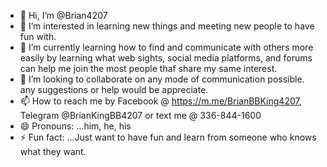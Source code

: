 - 👋 Hi, I’m @Brian4207
- 👀 I’m interested in learning new things and meeting new people to have fun with.
- 🌱 I’m currently learning how to find and communicate with others more easily by learning what web sights, social media platforms, and forums can help me join the most people thaf share my same interest.
- 💞️ I’m looking to collaborate on any mode of communication possible. any suggestions or help would be appreciate.
- 📫 How to reach me by Facebook @ https://m.me/BrianBBKing4207, Telegram @BrianKingBB4207 or text me @ 336-844-1600
- 😄 Pronouns: ...him, he, his
- ⚡ Fun fact: ...Just want to have fun and learn from someone who knows what they want.

<!---
Brian4207/Brian4207 is a ✨ special ✨ repository because its `README.md` (this file) appears on your GitHub profile.
You can click the Preview link to take a look at your changes.
--->
